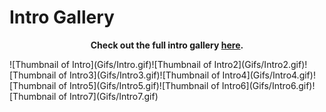 # Intro Gallery

<p align='center'><strong>Check out the full intro gallery <a href='http://SenexCrenshaw.github.io/StreamMaster-Intros'>here</a>.</strong></p>
![Thumbnail of Intro](Gifs/Intro.gif)![Thumbnail of Intro2](Gifs/Intro2.gif)![Thumbnail of Intro3](Gifs/Intro3.gif)![Thumbnail of Intro4](Gifs/Intro4.gif)![Thumbnail of Intro5](Gifs/Intro5.gif)![Thumbnail of Intro6](Gifs/Intro6.gif)![Thumbnail of Intro7](Gifs/Intro7.gif)
